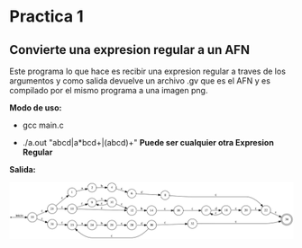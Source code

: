 # Practica 1

## Convierte una expresion regular a un AFN

Este programa lo que hace es recibir una expresion regular a traves de los argumentos y como salida devuelve un archivo .gv que es el AFN y es compilado por el mismo programa a una imagen png.

**Modo de uso:**

- gcc main.c

- ./a.out "abcd|a*bcd+|(abcd)+"    **Puede ser cualquier otra Expresion Regular**

**Salida:**

![AFN](salida.png)




